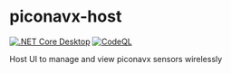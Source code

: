 # piconavx-host
[![.NET Core Desktop](https://github.com/recordrobotics/piconavx-host/actions/workflows/dotnet-desktop.yml/badge.svg)](https://github.com/recordrobotics/piconavx-host/actions/workflows/dotnet-desktop.yml)
[![CodeQL](https://github.com/recordrobotics/piconavx-host/actions/workflows/github-code-scanning/codeql/badge.svg)](https://github.com/recordrobotics/piconavx-host/actions/workflows/github-code-scanning/codeql)

Host UI to manage and view piconavx sensors wirelessly
